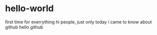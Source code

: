 # hello-world
first time for everrything
hi people,
just only today i came to know about github
hello github
